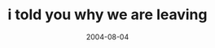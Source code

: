 ---
layout: base.njk
title : 'i told you why we are leaving' 
view_title : 'i told you why we are leaving' 
year : '2004' 
date : '2004-08-04' 
img_file : '/drawing/ivetoldyouwhyweareleaving.png' 
html_file : 'ivetoldyouwhyweareleaving' 
next_html : 'andevenyoucanfindlove.html' 
year_order : '152' 
permalink : "title/{{html_file}}.html"
---